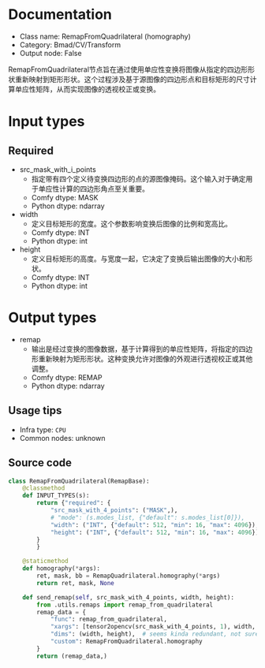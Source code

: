 
# Documentation
- Class name: RemapFromQuadrilateral (homography)
- Category: Bmad/CV/Transform
- Output node: False

RemapFromQuadrilateral节点旨在通过使用单应性变换将图像从指定的四边形形状重新映射到矩形形状。这个过程涉及基于源图像的四边形点和目标矩形的尺寸计算单应性矩阵，从而实现图像的透视校正或变换。

# Input types
## Required
- src_mask_with_i_points
    - 指定带有四个定义待变换四边形的点的源图像掩码。这个输入对于确定用于单应性计算的四边形角点至关重要。
    - Comfy dtype: MASK
    - Python dtype: ndarray
- width
    - 定义目标矩形的宽度。这个参数影响变换后图像的比例和宽高比。
    - Comfy dtype: INT
    - Python dtype: int
- height
    - 定义目标矩形的高度。与宽度一起，它决定了变换后输出图像的大小和形状。
    - Comfy dtype: INT
    - Python dtype: int

# Output types
- remap
    - 输出是经过变换的图像数据，基于计算得到的单应性矩阵，将指定的四边形重新映射为矩形形状。这种变换允许对图像的外观进行透视校正或其他调整。
    - Comfy dtype: REMAP
    - Python dtype: ndarray


## Usage tips
- Infra type: `CPU`
- Common nodes: unknown


## Source code
```python
class RemapFromQuadrilateral(RemapBase):
    @classmethod
    def INPUT_TYPES(s):
        return {"required": {
            "src_mask_with_4_points": ("MASK",),
            # "mode": (s.modes_list, {"default": s.modes_list[0]}),
            "width": ("INT", {"default": 512, "min": 16, "max": 4096}),
            "height": ("INT", {"default": 512, "min": 16, "max": 4096}),
        }
        }

    @staticmethod
    def homography(*args):
        ret, mask, bb = RemapQuadrilateral.homography(*args)
        return ret, mask, None

    def send_remap(self, src_mask_with_4_points, width, height):
        from .utils.remaps import remap_from_quadrilateral
        remap_data = {
            "func": remap_from_quadrilateral,
            "xargs": [tensor2opencv(src_mask_with_4_points, 1), width, height],
            "dims": (width, height),  # seems kinda redundant, not sure if should refactor
            "custom": RemapFromQuadrilateral.homography
        }
        return (remap_data,)

```

